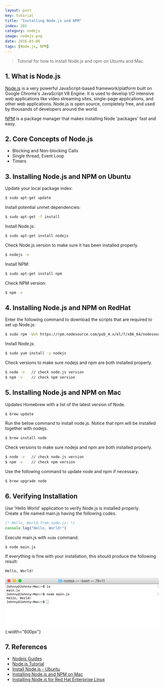 ```yaml
---
layout: post
key: tutorial
title: "Installing Node.js and NPM"
index: 201
category: nodejs
image: nodejs.png
date: 2016-03-06
tags: [Node.js, NPM]
---
```


> Tutorial for how to install Node.js and npm on Ubuntu and Mac.

## 1. What is Node.js
[Node.js](https://nodejs.org) is a very powerful JavaScript-based framework/platform built on Google Chrome's JavaScript V8 Engine. It is used to develop I/O intensive web applications like video streaming sites, single-page applications, and other web applications. Node.js is open source, completely free, and used by thousands of developers around the world.

[NPM](https://www.npmjs.com/) is a package manager that makes installing Node 'packages' fast and easy.

## 2. Core Concepts of Node.js
* Blocking and Non-blocking Calls
* Single thread, Event Loop
* Timers

## 3. Installing Node.js and NPM on Ubuntu
Update your local package index:
```sh
$ sudo apt-get update
```
Install potential unmet dependencies:
```sh
$ sudo apt-get -f install
```
Install Node.js:
```sh
$ sudo apt-get install nodejs
```
Check Node.js version to make sure it has been installed properly.
```sh
$ nodejs -v
```
Install NPM:
```sh
$ sudo apt-get install npm
```
Check NPM version:
```sh
$ npm -v  
```

## 4. Installing Node.js and NPM on RedHat
Enter the following command to download the scripts that are required to set up Node.js:
```sh
$ sudo rpm -Uvh https://rpm.nodesource.com/pub_4.x/el/7/x86_64/nodesource-release-el7-1.noarch.rpm
```
Install Node.js:
```sh
$ sudo yum install -y nodejs
```

Check versions to make sure nodejs and npm are both installed properly.
```sh
$ node -v   // check node.js version
$ npm -v    // check npm version
```

## 5. Installing Node.js and NPM on Mac
Updates Homebrew with a list of the latest version of Node.
```sh
$ brew update
```
Run the below command to install node.js. Notice that npm will be installed together with nodejs.
```sh
$ brew install node
```

Check versions to make sure nodejs and npm are both installed properly.
```sh
$ node -v   // check node.js version
$ npm -v    // check npm version
```

Use the following command to update node and npm if necessary.
```sh
$ brew upgrade node
```

## 6. Verifying Installation
Use 'Hello World' application to verify Node.js is installed properly.  
Create a file named main.js having the following codes.
```javascript
/* Hello, World from node.js! */
console.log("Hello, World!")
```
Execute main.js with `node` command.
```sh
$ node main.js
```
If everything is fine with your installation, this should produce the following result:
```sh
Hello, World!
```
![image](/public/posts/2016-03-06/testnode.png){:width="600px"}

## 7. References
* [Nodejs Guides](https://nodejs.org/en/docs/guides/)
* [Node.js Tutorial](https://www.tutorialspoint.com/nodejs/index.htm)
* [Install Node.js - Ubuntu](https://www.godaddy.com/help/install-nodejs-ubuntu-17395)
* [Installing Node.js and NPM on Mac](https://treehouse.github.io/installation-guides/mac/node-mac.html)
* [Installing Node.js for Red Hat Enterprise Linux](http://www.brocade.com/content/html/en/sdn-controller/3.0.0/software-installation/GUID-623FE4DD-4209-406B-8322-C48A5C8385B8.html)
